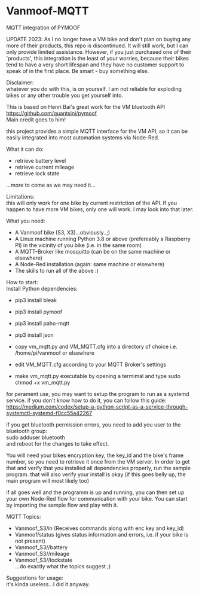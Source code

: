 # Vanmoof-MQTT
MQTT integration of PYMOOF

UPDATE 2023: As I no longer have a VM bike and don't plan on buying any more of their products, this repo is discontinued.
It will still work, but I can only provide limited assistance.
However, if you just purchased one of their 'products', this integration is the least of your worries, because their bikes tend to have a very short lifespan and they have no customer support to speak of in the first place.
Be smart - buy something else.

Disclaimer:  
whatever you do with this, is on yourself. I am not reliable for exploding bikes or any other trouble you get yourself into.  

This is based on Henri Bai's great work for the VM bluetooth API  
https://github.com/quantsini/pymoof  
Main credit goes to him!

this project provides a simple MQTT interface for the VM API, so it can be easily integrated into most automation systems via Node-Red.  

What it can do:  
- retrieve battery level  
- retrieve current mileage  
- retrieve lock state  

...more to come as we may need it...  

Limitations:  
this will only work for one bike by current restriction of the API. If you happen to have more VM bikes, only one will work. I may look into that later. 

What you need:

- A Vanmoof bike (S3, X3)...obviously..;)
- A Linux machine running Python 3.8 or above (prefereably a Raspberry PI) in the vicinity of you bike (i.e. in the same room)  
- A MQTT-Broker like mosquitto (can be on the same machine or elsewhere)  
- A Node-Red installation (again: same machine or elsewhere)  
- The skills to run all of the above :)  

How to start:  
Install Python dependencies:  
- pip3 install bleak    
- pip3 install pymoof  
- pip3 install paho-mqtt  
- pip3 install json  

- copy vm_mqtt.py and VM_MQTT.cfg into a directory of choice i.e. /home/pi/vanmoof or elsewhere  
- edit VM_MQTT.cfg according to your MQTT Broker's settings  
- make vm_mqtt.py executable by opening a termimal and type sudo chmod +x vm_mqtt.py  

for perament use, you may want to setup the program to run as a systemd service.
if you don't know how to do it, you can follow this guide:
https://medium.com/codex/setup-a-python-script-as-a-service-through-systemctl-systemd-f0cc55a42267

if you get bluetooth permission errors, you need to add you user to the bluetooth group:  
sudo adduser <user> bluetooth  
and reboot for the changes to take effect.

You will need your bikes encryption key, the key_id and the bike's frame number, so you need to retrieve it once from the VM server. In order to get that and verify that you installed all dependencies properly, run the sample program. that will also verify your install is okay (if this goes belly up, the main program will most likely too)  

if all goes well and the programm is up and running, you can then set up your own Node-Red flow for communication with your bike.
You can start by importing the sample flow and play with it.

MQTT Topics:
- Vanmoof_S3/in (Receives commands along with enc key and key_id)
- Vanmoof/status (gives status information and errors, i.e. if your bike is not present)
- Vanmoof_S3/<framenumber>/battery
- Vanmoof_S3/<framenumber>/mileage
- Vanmoof_S3/<framenumber>/lockstate  
  ...do exactly what the topics suggest ;)  
  
 Suggestions for usage:  
it's kinda useless...I did it anyway.




